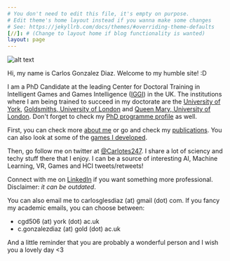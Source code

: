 ```yaml
---
# You don't need to edit this file, it's empty on purpose.
# Edit theme's home layout instead if you wanna make some changes
# See: https://jekyllrb.com/docs/themes/#overriding-theme-defaults
[//]: # (Change to layout home if blog functionality is wanted)
layout: page
---
```


[//]: # (Update the profile pic url as needed)
[profilePic]: https://pbs.twimg.com/profile_images/660952520945086464/7CBiEIRM_400x400.jpg "My profile pic. Good looking right?"

[//]: # (Here we display the pic)
![alt text][profilePic]


Hi, my name is Carlos Gonzalez Diaz. Welcome to my humble site! :D

I am a PhD Candidate at the leading Center for Doctoral Training in Intelligent Games and Games Intelligence ([IGGI](http://www.iggi.org.uk/)) in the UK. The institutions where I am being trained to succeed in my doctorate are the [University of York](https://www.york.ac.uk), [Goldsmiths, University of London](https://www.gold.ac.uk) and [Queen Mary, University of London](https://www.qmul.ac.uk). Don't forget to check my [PhD programme profile](http://www.iggi.org.uk/students/2016/carlos-gonzalez-diaz/) as well.

First, you can check more [about me](https://carlotes247.github.io/about/) or go and check my [publications](https://carlotes247.github.io/publications/). You can also look at some of the [games I developed](https://carlotes247.github.io/games/).

Then, go follow me on twitter at [@Carlotes247](http://www.twitter.com/carlotes247). I share a lot of sciency and techy stuff there that I enjoy. I can be a source of interesting AI, Machine Learning, VR, Games and HCI tweets/retweets! 

Connect with me on [LinkedIn](https://www.linkedin.com/in/carlosglesdiaz/) if you want something more professional. Disclaimer: *it can be outdated*.

You can also email me to carlosglesdiaz (at) gmail (dot) com.
If you fancy my academic emails, you can choose between:
- cgd506 (at) york (dot) ac.uk
- c.gonzalezdiaz (at) gold (dot) ac.uk

And a little reminder that you are probably a wonderful person and I wish you a lovely day <3